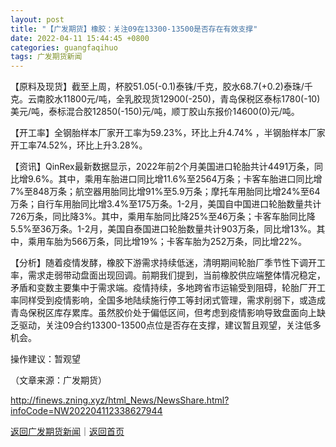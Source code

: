```yaml
---
layout: post
title: "【广发期货】橡胶：关注09在13300-13500是否存在有效支撑"
date: 2022-04-11 15:44:45 +0800
categories: guangfaqihuo
tags: 广发期货新闻
---
```

<p>【原料及现货】截至上周，杯胶51.05(-0.1)泰铢/千克，胶水68.7(+0.2)泰珠/千克。云南胶水11800元/吨，全乳胶现货12900(-250)，青岛保税区泰标1780(-10)美元/吨，泰标混合胶12850(-150)元/吨，顺丁胶山东报价14600(0)元/吨。</p>
 <p>【开工率】全钢胎样本厂家开工率为59.23%，环比上升4.74% ，半钢胎样本厂家开工率74.52%，环比上升3.28%。</p>
 <p>【资讯】QinRex最新数据显示，2022年前2个月美国进口轮胎共计4491万条，同比增9.6%。其中，乘用车胎进口同比增11.6%至2564万条；卡客车胎进口同比增7%至848万条；航空器用胎同比增91%至5.9万条；摩托车用胎同比增24%至64万条；自行车用胎同比增3.4%至175万条。1-2月，美国自中国进口轮胎数量共计726万条，同比降3%。其中，乘用车胎同比降25%至46万条；卡客车胎同比降5.5%至36万条。1-2月，美国自泰国进口轮胎数量共计903万条，同比增13%。其中，乘用车胎为566万条，同比增19%；卡客车胎为252万条，同比增22%。</p>
 <p>【分析】随着疫情发酵，橡胶下游需求持续低迷，清明期间轮胎厂季节性下调开工率，需求走弱带动盘面出现回调。前期我们提到，当前橡胶供应端整体情况稳定，矛盾和变数主要集中于需求端。疫情持续，多地跨省市运输受到阻碍，轮胎厂开工率同样受到疫情影响，全国多地陆续施行停工等封闭式管理，需求削弱下，或造成青岛保税区库存累库。虽然胶价处于偏低区间，但考虑到疫情影响导致盘面向上缺乏驱动，关注09合约13300-13500点位是否存在支撑，建议暂且观望，关注低多机会。</p>
 <p>操作建议：暂观望</p><p class="em_media">（文章来源：广发期货）</p>

<http://finews.zning.xyz/html_News/NewsShare.html?infoCode=NW202204112338627944>

[返回广发期货新闻](//finews.withounder.com/category/guangfaqihuo.html)｜[返回首页](//finews.withounder.com/)